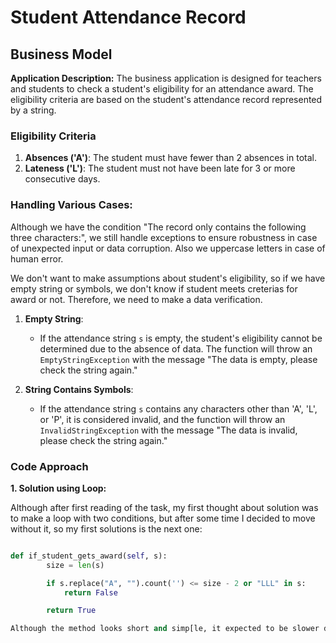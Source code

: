# Student Attendance Record

## Business Model

**Application Description:**
The business application is designed for teachers and students to check a student's eligibility for an attendance award. The eligibility criteria are based on the student's attendance record represented by a string.

### Eligibility Criteria
1. **Absences ('A')**: The student must have fewer than 2 absences in total.
2. **Lateness ('L')**: The student must not have been late for 3 or more consecutive days.

### Handling Various Cases:

Although we have the condition "The record only contains the following three characters:",
we still handle exceptions to ensure robustness in case of unexpected input or data corruption. Also we uppercase letters in case of human error.

We don't want to make assumptions about student's eligibility, so if we have empty string or symbols, we don't know if student meets creterias for award or not. Therefore, we need to make a data verification.


1. **Empty String**:
   - If the attendance string `s` is empty, the student's eligibility cannot be determined due to the absence of data. The function will throw an `EmptyStringException` with the message "The data is empty, please check the string again."

2. **String Contains Symbols**:
   - If the attendance string `s` contains any characters other than 'A', 'L', or 'P', it is considered invalid, and the function will throw an `InvalidStringException` with the message "The data is invalid, please check the string again."

### Code Approach

**1. Solution using Loop:**

Although after first reading of the task, my first thought about solution was to make a loop with two conditions, but after some time I decided to move without it, so my first solutions is the next one:

```python

def if_student_gets_award(self, s):
        size = len(s)

        if s.replace("A", "").count('') <= size - 2 or "LLL" in s:
            return False

        return True

Although the method looks short and simp[le, it expected to be slower due to multiple passes over the string and additional memory operations. Cheking long strings with more than 100 characters, the timing was higher than the one from loop solution, and loop solution could be easier readable and understandable for other team members. Therefore, I decided to keep the approach with loop and conditions. For 'A' and 'L' characters we create counters which we can check later for eligibility criteria. 


